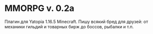 # MMORPG v. 0.2a
Плагин для Yatopia 1.16.5 Minecraft. Пишу всякий бред для друзей: от механики гильдий и товарных бирж до боссов, рыбалки и т.п.
